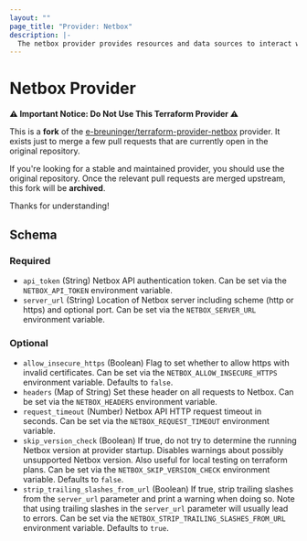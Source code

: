 ```yaml
---
layout: ""
page_title: "Provider: Netbox"
description: |-
  The netbox provider provides resources and data sources to interact with Netbox.
---
```


# Netbox Provider

**⚠️ Important Notice: Do Not Use This Terraform Provider ⚠️**

This is a **fork** of the [e-breuninger/terraform-provider-netbox](https://github.com/e-breuninger/terraform-provider-netbox) provider. It exists just to merge a few pull requests that are currently open in the original repository.

If you're looking for a stable and maintained provider, you should use the original repository. Once the relevant pull requests are merged upstream, this fork will be **archived**.

Thanks for understanding!

<!-- schema generated by tfplugindocs -->
## Schema

### Required

- `api_token` (String) Netbox API authentication token. Can be set via the `NETBOX_API_TOKEN` environment variable.
- `server_url` (String) Location of Netbox server including scheme (http or https) and optional port. Can be set via the `NETBOX_SERVER_URL` environment variable.

### Optional

- `allow_insecure_https` (Boolean) Flag to set whether to allow https with invalid certificates. Can be set via the `NETBOX_ALLOW_INSECURE_HTTPS` environment variable. Defaults to `false`.
- `headers` (Map of String) Set these header on all requests to Netbox. Can be set via the `NETBOX_HEADERS` environment variable.
- `request_timeout` (Number) Netbox API HTTP request timeout in seconds. Can be set via the `NETBOX_REQUEST_TIMEOUT` environment variable.
- `skip_version_check` (Boolean) If true, do not try to determine the running Netbox version at provider startup. Disables warnings about possibly unsupported Netbox version. Also useful for local testing on terraform plans. Can be set via the `NETBOX_SKIP_VERSION_CHECK` environment variable. Defaults to `false`.
- `strip_trailing_slashes_from_url` (Boolean) If true, strip trailing slashes from the `server_url` parameter and print a warning when doing so. Note that using trailing slashes in the `server_url` parameter will usually lead to errors. Can be set via the `NETBOX_STRIP_TRAILING_SLASHES_FROM_URL` environment variable. Defaults to `true`.
